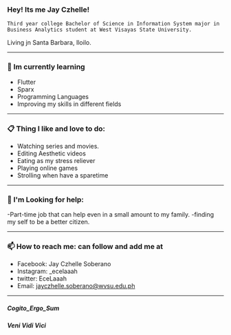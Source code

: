 ### Hey! Its me Jay Czhelle! 

    Third year college Bachelor of Science in Information System major in Business Analytics student at West Visayas State University.
Living jn Santa Barbara, Iloilo.

_____
### :seedling: Im currently learning 
- Flutter
- Sparx
- Programming Languages
- Improving my skills in different fields
_____
### :clipboard: Thing I like and love to do:
- Watching series and movies.
- Editing Aesthetic videos
- Eating as my stress reliever
- Playing online games
- Strolling when have a sparetime
_____
### 🔎 I'm Looking for help:
-Part-time job that can help even in a small amount to my family.
-finding my self to be a better citizen.

_____
### 📫 How to reach me: can follow and add me at
- Facebook: Jay Czhelle Soberano
- Instagram: _ecelaaah
- twitter: EceLaaah
- Email: jayczhelle.soberano@wvsu.edu.ph

_____
##### Cogito_Ergo_Sum
##### Veni Vidi Vici
     
